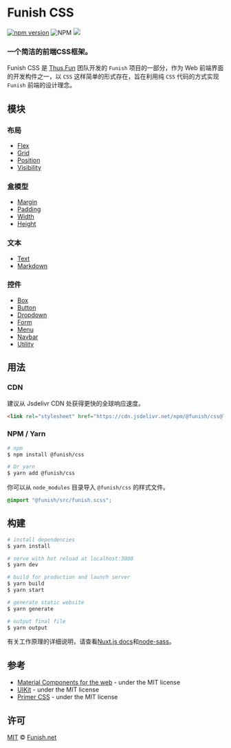 # Funish CSS

[![npm version](https://badge.fury.io/js/%40funish%2Fcss.svg)](https://badge.fury.io/js/%40funish%2Fcss)
![NPM](https://img.shields.io/npm/l/@funish/css)
[![](https://data.jsdelivr.com/v1/package/npm/@funish/css/badge)](https://www.jsdelivr.com/package/npm/@funish/css)

### 一个简洁的前端CSS框架。

Funish CSS 是 [Thus.Fun](https://thus.fun) 团队开发的 `Funish` 项目的一部分，作为 Web 前端界面的开发构件之一，以 `CSS` 这样简单的形式存在，旨在利用纯 `CSS` 代码的方式实现 `Funish` 前端的设计理念。

## 模块

### 布局

* [Flex](/docs/flex)
* [Grid](/docs/grid)
* [Position](/docs/position)
* [Visibility](/docs/visibility)

### 盒模型

* [Margin](/docs/margin)
* [Padding](/docs/padding)
* [Width](/docs/width)
* [Height](/docs/height)

### 文本

* [Text](/docs/text)
* [Markdown](/docs/markdown)

### 控件

* [Box](/docs/box)
* [Button](/docs/button)
* [Dropdown](/docs/dropdown)
* [Form](/docs/form)
* [Menu](/docs/menu)
* [Navbar](/docs/navbar)
* [Utility](/docs/utility)

## 用法

### CDN

建议从 Jsdelivr CDN 处获得更快的全球响应速度。

```html
<link rel="stylesheet" href="https://cdn.jsdelivr.net/npm/@funish/css@latest/dist/funish.css" />
```

### NPM / Yarn

```bash
# npm
$ npm install @funish/css

# Or yarn
$ yarn add @funish/css
```

你可以从 `node_modules` 目录导入 `@funish/css` 的样式文件。

```scss
@import "@funish/src/funish.scss";
```

## 构建

```bash
# install dependencies
$ yarn install

# serve with hot reload at localhost:3000
$ yarn dev

# build for production and launch server
$ yarn build
$ yarn start

# generate static website
$ yarn generate

# output final file
$ yarn output
```

有关工作原理的详细说明，请查看[Nuxt.js docs](https://nuxtjs.org)和[node-sass](https://github.com/sass/node-sass)。

## 参考

* [Material Components for the web](https://github.com/material-components/material-components-web) - under the MIT license
* [UIKit](https://github.com/uikit/uikit) - under the MIT license
* [Primer CSS](https://github.com/primer/css) - under the MIT license

## 许可

[MIT](LICENSE) &copy; [Funish.net](https://funish.net/)